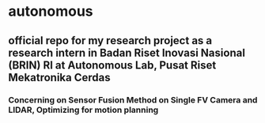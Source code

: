 # autonomous
## official repo for my research project as a research intern in Badan Riset Inovasi Nasional (BRIN) RI at Autonomous Lab, Pusat Riset Mekatronika Cerdas
### Concerning on Sensor Fusion Method on Single FV Camera and LIDAR, Optimizing for motion planning
